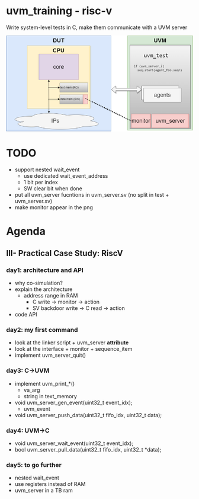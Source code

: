 # uvm_training - risc-v
Write system-level tests in C, make them communicate with a UVM server

![](.images/uvm_server.png)


# TODO
  - support nested wait_event
    - use dedicated wait_event_address
    - 1 bit per index
    - SW clear bit when done
  - put all uvm_server fucntions in uvm_server.sv (no split in test + uvm_server.sv)
  - make monitor appear in the png


# Agenda

## III- Practical Case Study: RiscV
### day1: architecture and API
  - why co-simulation?
  - explain the architecture
    - address range in RAM
      - C write -> monitor -> action
      - SV backdoor write -> C read -> action
  - code API
### day2: my first command
  - look at the linker script + uvm_server __attribute__
  - look at the interface + monitor + sequence_item
  - implement uvm_server_quit()
### day3: C->UVM
  - implement uvm_print_\*()
    - va_arg
    - string in text_memory
  - void uvm_server_gen_event(uint32_t event_idx);
    - uvm_event
  - void uvm_server_push_data(uint32_t fifo_idx, uint32_t data);
### day4: UVM->C
  - void uvm_server_wait_event(uint32_t event_idx);
  - bool uvm_server_pull_data(uint32_t fifo_idx, uint32_t \*data);
### day5: to go further
  - nested wait_event
  - use registers instead of RAM
  - uvm_server in a TB ram
